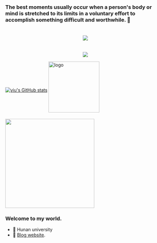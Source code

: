 ### The best moments usually occur when a person's body or mind is stretched to its limits in a voluntary effort to accomplish something difficult and worthwhile. 👋

<!--
**Dominique-Yiu/Dominique-Yiu** is a ✨ _special_ ✨ repository because its `README.md` (this file) appears on your GitHub profile.

Here are some ideas to get you started:

- 🔭 I’m currently working on ...
- 🌱 I’m currently learning ...
- 👯 I’m looking to collaborate on ...
- 🤔 I’m looking for help with ...
- 💬 Ask me about ...
- 📫 How to reach me: ...
- 😄 Pronouns: ...
- ⚡ Fun fact: ...
  -->

<h1 align="center">
  <a href="https://dominique-yiu.netlify.app/">
    <img src="https://readme-typing-svg.herokuapp.com/?lines=console.log(%22Hello%2C%20World!%22);让你的每一天更有价值！&center=true&size=27">
  </a>
</h1>

<br>

<div align="center"><img src="https://cdn.jsdelivr.net/gh/JanYork/JanYork/contribution-snake/github-contribution-grid-snake.svg" /></div>

 

[<img src="https://github-readme-stats.vercel.app/api?username=Dominique-Yiu&show_icons=true&theme=tokyonight" alt="yiu's GitHub stats" align="center"/>](https://github.com/Dominique-Yiu/github-readme-stats)
<img src="https://github-profile-trophy.vercel.app/?username=Dominique-Yiu&theme=flat&column=8" alt="logo" height="160" align="center" style="margin: auto; margin-bottom: 20px;" />
<img align="center" height="280" src="https://github-readme-stats.vercel.app/api/top-langs/?username=Dominique-Yiu&hide_border=true">










### Welcome to my world.

- 🔭 Hunan university
- 🌱 [Blog website](https://dominique-yiu.github.io/).
